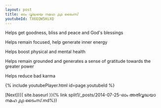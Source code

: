 ```yaml
---
layout: post
title: ഓം വൃദ്ധയെ നമഹ ൧൧ ടൈംസ്
youtubeId: TX6EQW5HiXQ
---
```

 
 
Helps get goodness, bliss and peace and God's blessings
 
Helps remain focused, help generate inner energy 
 
Helps boost physical and mental health 
 
Helps remain grounded and generates a sense of gratitude towards the greater power 
 
Helps reduce bad karma
 
 
 
 


{% include youtubePlayer.html id=page.youtubeId %}
 
[Next]({{ site.baseurl }}{% link  split1/_posts/2014-07-25-ഓം അതിവൃദ്ധയാ നമഹ ൧൧ ടൈംസ്.md%})
 
